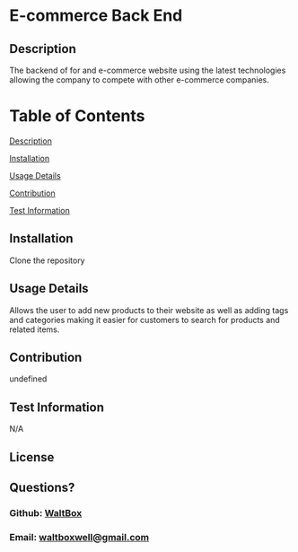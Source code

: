 # E-commerce Back End

  ## Description

  The backend of for and e-commerce website using the latest technologies allowing the company to compete with other e-commerce companies.

  # Table of Contents 
[Description](#description)

[Installation](#installation) 

[Usage Details](#usage-details)

[Contribution](#contribution)

[Test Information](#test-information)

  ## Installation
  
  Clone the repository 

  ## Usage Details

  Allows the user to add new products to their website as well as adding tags and categories making it easier for customers to search for products and related items.

  ## Contribution

  undefined

  ## Test Information

  N/A

  ## License

  

  ## Questions?

  ### Github: <a href= "https://github.com/WaltBox">WaltBox</a>
  ### Email: <a href= "mailto:waltboxwell@gmail.com">waltboxwell@gmail.com</a>
